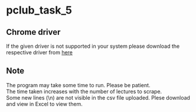 # pclub_task_5
## Chrome driver 
If the given driver is not supported in your system please download the respective driver from [here](https://chromedriver.chromium.org/downloads)
## Note
The program may take some time to run. Please be patient.<br>
The time taken increases with the number of lectures to scrape.<br>
Some new lines (\n) are not visible in the csv file uploaded. Plese download and view in Excel to view them.
